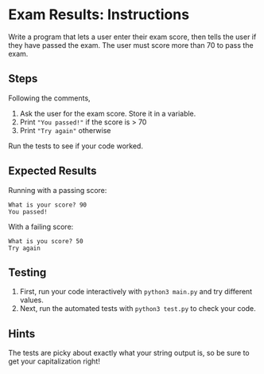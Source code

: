 # Exam Results: Instructions

Write a program that lets a user enter their exam score, then tells the user if they have passed the exam. The user must score more than 70 to pass the exam.

## Steps

Following the comments,

1. Ask the user for the exam score. Store it in a variable.
2. Print `"You passed!"` if the score is > 70
3. Print `"Try again"` otherwise

Run the tests to see if your code worked.

## Expected Results

Running with a passing score:
```
What is your score? 90
You passed!
```

With a failing score:
```
What is you score? 50
Try again
```

## Testing

1. First, run your code interactively with `python3 main.py` and try different
   values.
2. Next, run the automated tests with `python3 test.py` to check your code.

## Hints

The tests are picky about exactly what your string output is, so be sure to get your capitalization right!
